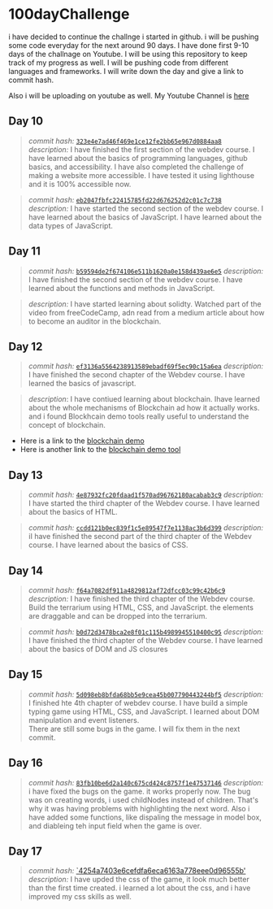 # 100dayChallenge
i have decided to continue the challnge i started in github. i will be pushing some code everyday for the next around 90 days. I have done first 9-10 days of the challnage on Youtube. I will be using this repository to keep track of my progress as well. I will be pushing code from different languages and frameworks. I will write down the day and give a link to commit hash. 

Also i will be uploading on youtube as well. My Youtube Channel is [here](https://www.youtube.com/@blogbek)

## Day 10
> *commit hash:* [`323e4e7ad46f469e1ce12fe2bb65e967d0884aa8`](https://github.com/asilbek-0311/webdev_course/commit/323e4e7ad46f469e1ce12fe2bb65e967d0884aa8)    
 *description:* I have finished the first section of the webdev course. I have learned about the basics of programming languages, github basics, and accessibility. I have also completed the challenge of making a website more accessible. I have tested it using lighthouse and it is 100% accessible now.

> *commit hash:* [`eb2047fbfc22415785fd22d676252d2c01c7c738`](https://github.com/asilbek-0311/webdev_course/commit/eb2047fbfc22415785fd22d676252d2c01c7c738)    
 *description:* I have started the second section of the webdev course. I have learned about the basics of JavaScript. I have learned about the data types of JavaScript.


## Day 11
> *commit hash:* [`b59594de2f674106e511b1620a0e158d439ae6e5`](https://github.com/asilbek-0311/webdev_course/commit/b59594de2f674106e511b1620a0e158d439ae6e5)
    *description:* I have finished the second section of the webdev course. I have learned about the functions and methods in JavaScript.

> *description:* I have started learning about solidty. Watched part of the video from freeCodeCamp, adn read from a medium article about how to become an auditor in the blockchain.

## Day 12
> *commit hash:* [`ef3136a5564238913589ebadf69f5ec90c15a6ea`](https://github.com/asilbek-0311/webdev_course/commit/ef3136a5564238913589ebadf69f5ec90c15a6ea)
    *description:* I have finished the second chapter of the Webdev course. I have learned the basics of javascript.

> *description*: I have contiued learning about blockchain. Ihave learned about the whole mechanisms of Blockchain ad how it actually works. and i found Blockhcain demo tools really useful to understand the concept of blockchain.
- Here is a link to the [blockchain demo](https://andersbrownworth.com/blockchain/)    
- Here is another link to the [blockchain demo tool](https://blockchaindemo.io/)

## Day 13
> *commit hash:* [`4e87932fc20fdaad1f570ad96762180acabab3c9`](https://github.com/asilbek-0311/webdev_course/commit/4e87932fc20fdaad1f570ad96762180acabab3c9)
    *description:* I have started the third chapter of the Webdev course. I have learned about the basics of HTML.

> *commit hash:* [`ccdd121b0ec839f1c5e89547f7e1138ac3b6d399`](https://github.com/asilbek-0311/webdev_course/commit/ccdd121b0ec839f1c5e89547f7e1138ac3b6d399)
    *description:* iI have finished the second part of the third chapter of the Webdev course. I have learned about the basics of CSS.

## Day 14
> *commit hash:* [`f64a7082df911a4829812af72dfcc03c99c42b6c9`](https://github.com/asilbek-0311/webdev_course/commit/64a7082df911a4829812af72dfcc03c99c42b6c9)
    *description:* I have finished the third chapter of the Webdev course. Build the terrarium using HTML, CSS, and JavaScript. the elements are draggable and can be dropped into the terrarium. 

> *commit hash:* [`b0d72d3478bca2e8f01c115b4989945510400c95`](https://github.com/asilbek-0311/webdev_course/commit/b0d72d3478bca2e8f01c115b4989945510400c95)
    *description:* I have finished the third chapter of the Webdev course. I have learned about the basics of DOM and JS closures

## Day 15
> *commit hash:* [`5d098eb8bfda68bb5e9cea45b007790443244bf5`](https://github.com/asilbek-0311/webdev_course/commit/5d098eb8bfda68bb5e9cea45b007790443244bf5)
    *description:* I finished hte 4th chapter of webdev course. I have build a simple typing game using HTML, CSS, and JavaScript. I learned about DOM manipulation and event listeners.  
    There are still some bugs in the game. I will fix them in the next commit.

## Day 16
> *commit hash:* [`83fb10be6d2a140c675cd424c8757f1e47537146`](https://github.com/asilbek-0311/webdev_course/commit/83fb10be6d2a140c675cd424c8757f1e47537146)
    *description:* i have fixed the bugs on the game. it works properly now. The bug was on creating words, i used childNodes instead of children. That's why it was having problems with highlighting the next word. Also i have added some functions, like dispaling the message in model box, and diableing teh input field when the game is over.

## Day 17
> *commit hash:* [`4254a7403e6cefdfa6eca6163a778eee0d96555b'](https://github.com/asilbek-0311/webdev_course/commit/4254a7403e6cefdfa6eca6163a778eee0d96555b)
    *description:* I have upded the css of the game, it look much better than the first time created. i learned a lot about the css, and i have improved my css skills as well.
